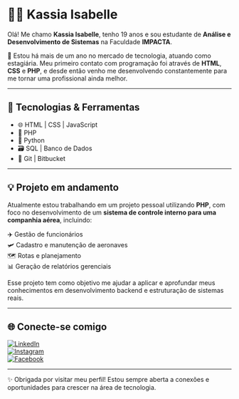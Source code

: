 # 👩‍💻 Kassia Isabelle

Olá! Me chamo **Kassia Isabelle**, tenho 19 anos e sou estudante de **Análise e Desenvolvimento de Sistemas** na Faculdade **IMPACTA**.

💼 Estou há mais de um ano no mercado de tecnologia, atuando como estagiária. Meu primeiro contato com programação foi através de **HTML**, **CSS** e **PHP**, e desde então venho me desenvolvendo constantemente para me tornar uma profissional ainda melhor.

---

## 🚀 Tecnologias & Ferramentas

- 🌐 HTML | CSS | JavaScript  
- 🐘 PHP  
- 🐍 Python  
- 🗃️ SQL | Banco de Dados  
- 🔧 Git | Bitbucket  

---

## 💡 Projeto em andamento

Atualmente estou trabalhando em um projeto pessoal utilizando **PHP**, com foco no desenvolvimento de um **sistema de controle interno para uma companhia aérea**, incluindo:

✈️ Gestão de funcionários  
🛩️ Cadastro e manutenção de aeronaves  
🗺️ Rotas e planejamento  
📊 Geração de relatórios gerenciais  

Esse projeto tem como objetivo me ajudar a aplicar e aprofundar meus conhecimentos em desenvolvimento backend e estruturação de sistemas reais.

---

## 🌐 Conecte-se comigo

[![LinkedIn](https://img.shields.io/badge/-LinkedIn-blue?style=flat-square&logo=linkedin&logoColor=white)](https://www.linkedin.com/in/kassia-isabelle-da-cruz-marques-b3b511312)  
[![Instagram](https://img.shields.io/badge/-Instagram-purple?style=flat-square&logo=instagram&logoColor=white)](https://www.instagram.com/_kassiamarqs/profilecard/?igsh=MWh2ZWx3N3I0emh1bA==)  
[![Facebook](https://img.shields.io/badge/-Facebook-1877F2?style=flat-square&logo=facebook&logoColor=white)](https://www.facebook.com/share/15AN28MkgW/)

---

✨ Obrigada por visitar meu perfil! Estou sempre aberta a conexões e oportunidades para crescer na área de tecnologia.
